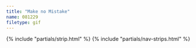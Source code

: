 ```yaml
---
title: "Make no Mistake"
name: 081229
filetype: gif
---
```


{% include "partials/strip.html" %}
{% include "partials/nav-strips.html" %}